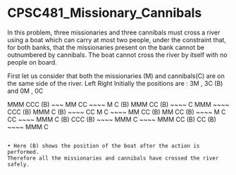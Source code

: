 # CPSC481_Missionary_Cannibals

In this problem, three missionaries and three cannibals must cross a river using a boat which can carry at most two people, under the constraint that, for both banks, that the missionaries present on the bank cannot be outnumbered by cannibals. The boat cannot cross the river by itself with no people on board.

First let us consider that both the missionaries (M) and cannibals(C) are on the same side of the river.
Left Right
Initially the positions are : 3M , 3C (B) and 0M , 0C

MMM CCC (B) ~~~ 
MM CC ~~~~ M C (B)
MMM CC (B) ~~~~  C
MMM  ~~~~  CCC (B)
MMM C (B) ~~~~  CC
M C ~~~~ MM CC (B)
MM CC (B) ~~~~ M C
 CC ~~~~ MMM C (B)
 CCC (B) ~~~~ MMM 
 C ~~~~ MMM CC (B)
 CC (B) ~~~~ MMM C
  ~~~~ MMM CCC (B)
  
• Here (B) shows the position of the boat after the action is performed.
Therefore all the missionaries and cannibals have crossed the river safely.
